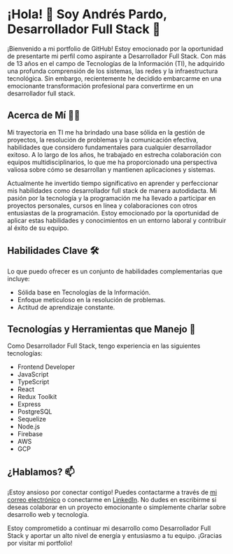 # ¡Hola! 👋 Soy Andrés Pardo, Desarrollador Full Stack 🚀

¡Bienvenido a mi portfolio de GitHub! Estoy emocionado por la oportunidad de presentarte mi perfil como aspirante a Desarrollador Full Stack. Con más de 13 años en el campo de Tecnologías de la Información (TI), he adquirido una profunda comprensión de los sistemas, las redes y la infraestructura tecnológica. Sin embargo, recientemente he decidido embarcarme en una emocionante transformación profesional para convertirme en un desarrollador full stack.

## Acerca de Mí 🧑‍💻

Mi trayectoria en TI me ha brindado una base sólida en la gestión de proyectos, la resolución de problemas y la comunicación efectiva, habilidades que considero fundamentales para cualquier desarrollador exitoso. A lo largo de los años, he trabajado en estrecha colaboración con equipos multidisciplinarios, lo que me ha proporcionado una perspectiva valiosa sobre cómo se desarrollan y mantienen aplicaciones y sistemas.

Actualmente he invertido tiempo significativo en aprender y perfeccionar mis habilidades como desarrollador full stack de manera autodidacta. Mi pasión por la tecnología y la programación me ha llevado a participar en proyectos personales, cursos en línea y colaboraciones con otros entusiastas de la programación. Estoy emocionado por la oportunidad de aplicar estas habilidades y conocimientos en un entorno laboral y contribuir al éxito de su equipo.

## Habilidades Clave 🛠️

Lo que puedo ofrecer es un conjunto de habilidades complementarias que incluye:

- Sólida base en Tecnologías de la Información.
- Enfoque meticuloso en la resolución de problemas.
- Actitud de aprendizaje constante.

## Tecnologías y Herramientas que Manejo 🚀

Como Desarrollador Full Stack, tengo experiencia en las siguientes tecnologías:

- Frontend Developer
- JavaScript
- TypeScript
- React
- Redux Toolkit
- Express
- PostgreSQL
- Sequelize
- Node.js
- Firebase
- AWS
- GCP

## ¿Hablamos? 📫

¡Estoy ansioso por conectar contigo! Puedes contactarme a través de [mi correo electrónico](mailto:and.pardo.vergara@gmail.com) o conectarme en [LinkedIn](https://www.linkedin.com/in/andres-pardo-vergara/). No dudes en escribirme si deseas colaborar en un proyecto emocionante o simplemente charlar sobre desarrollo web y tecnología.

Estoy comprometido a continuar mi desarrollo como Desarrollador Full Stack y aportar un alto nivel de energía y entusiasmo a tu equipo. ¡Gracias por visitar mi portfolio!

